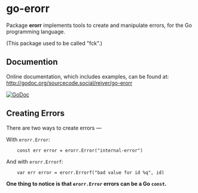 # go-erorr

Package **erorr** implements tools to create and manipulate errors, for the Go programming language.

(This package used to be called "fck".)

## Documention

Online documentation, which includes examples, can be found at: http://godoc.org/sourcecode.social/reiver/go-erorr

[![GoDoc](https://godoc.org/sourcecode.social/reiver/go-erorr?status.svg)](https://godoc.org/sourcecode.social/reiver/go-erorr)

## Creating Errors

There are two ways to create errors —

With `erorr.Error`:
```
	const err error = erorr.Error("internal-error")
```
And with `erorr.Errorf`:
```
	var err error = erorr.Errorf("bad value for id %q", id)
```

**One thing to notice is that `erorr.Error` errors can be a Go `const`.**
